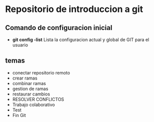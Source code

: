 # Repositorio de introduccion a git

## Comando de configuracion inicial

* **git config -list** Lista la configuracion actual y global de GIT para el usuario
## temas
* conectar repositorio remoto
* crear ramas
* combinar ramas
* gestion de ramas
* restaurar cambios
* RESOLVER CONFLICTOS
* Trabajo colaborativo
* Test
* Fin Git
